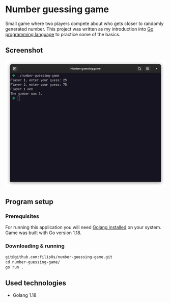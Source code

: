 # Number guessing game

Small game where two players compete about who gets closer to randomly generated number.
This project was written as my introduction into [Go programming language](https://go.dev/learn/) to practice some of the
basics.


## Screenshot
![Screenshot of the game](docs/screenshot.png)

## Program setup 
### Prerequisites
For running this application you will need
[Golang installed](https://go.dev/doc/install) on your system.
Game was built with Go version 1.18.

### Downloading & running
```shell
git@github.com:filip0s/number-guessing-game.git
cd number-guessing-game/
go run .
```

## Used technologies
- Golang 1.18

